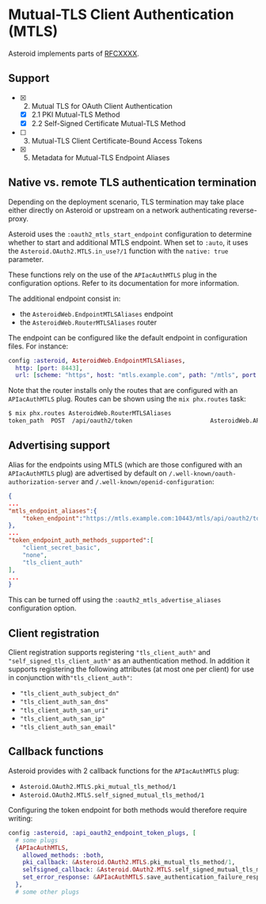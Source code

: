 # Mutual-TLS Client Authentication (MTLS)

Asteroid implements parts of [RFCXXXX](https://tools.ietf.org/html/draft-ietf-oauth-mtls-17).

## Support

- [x] 2. Mutual TLS for OAuth Client Authentication
  - [x] 2.1 PKI Mutual-TLS Method
  - [x] 2.2 Self-Signed Certificate Mutual-TLS Method
- [ ] 3. Mutual-TLS Client Certificate-Bound Access Tokens
- [x] 5. Metadata for Mutual-TLS Endpoint Aliases

## Native vs. remote TLS authentication termination

Depending on the deployment scenario, TLS termination may take place either directly on Asteroid
or upstream on a network authenticating reverse-proxy.

Asteroid uses the `:oauth2_mtls_start_endpoint` configuration to determine whether to start
and additional MTLS endpoint. When set to `:auto`, it uses the
`Asteroid.OAuth2.MTLS.in_use?/1` function with the `native: true` parameter.

These functions rely on the use of the `APIacAuthMTLS` plug in the configuration options. Refer
to its documentation for more information.

The additional endpoint consist in:
- the `AsteroidWeb.EndpointMTLSAliases` endpoint
- the `AsteroidWeb.RouterMTLSAliases` router

The endpoint can be configured like the default endpoint in configuration files. For instance:

```elixir
config :asteroid, AsteroidWeb.EndpointMTLSAliases,
  http: [port: 8443],
  url: [scheme: "https", host: "mtls.example.com", path: "/mtls", port: 10443]
```

Note that the router installs only the routes that are configured with an `APIacAuthMTLS` plug.
Routes can be shown using the `mix phx.routes` task:

```bash
$ mix phx.routes AsteroidWeb.RouterMTLSAliases
token_path  POST  /api/oauth2/token                      AsteroidWeb.API.OAuth2.TokenController :handle
```

## Advertising support

Alias for the endpoints using MTLS (which are those configured with an `APIacAuthMTLS` plug)
are advertised by default on `/.well-known/oauth-authorization-server` and
`/.well-known/openid-configuration`:

```json
{
...
"mtls_endpoint_aliases":{
	"token_endpoint":"https://mtls.example.com:10443/mtls/api/oauth2/token"
},
...
"token_endpoint_auth_methods_supported":[
	"client_secret_basic",
	"none",
	"tls_client_auth"
],
...
}
```

This can be turned off using the `:oauth2_mtls_advertise_aliases` configuration option.

## Client registration

Client registration supports registering `"tls_client_auth"` and `"self_signed_tls_client_auth"`
as an authentication method. In addition it supports registering the following attributes
(at most one per client) for use in conjunction with`"tls_client_auth"`:
- `"tls_client_auth_subject_dn"`
- `"tls_client_auth_san_dns"`
- `"tls_client_auth_san_uri"`
- `"tls_client_auth_san_ip"`
- `"tls_client_auth_san_email"`

## Callback functions

Asteroid provides with 2 callback functions for the `APIacAuthMTLS` plug:
- `Asteroid.OAuth2.MTLS.pki_mutual_tls_method/1`
- `Asteroid.OAuth2.MTLS.self_signed_mutual_tls_method/1`

Configuring the token endpoint for both methods would therefore require writing:

```elixir
config :asteroid, :api_oauth2_endpoint_token_plugs, [
  # some plugs
  {APIacAuthMTLS,
    allowed_methods: :both,
    pki_callback: &Asteroid.OAuth2.MTLS.pki_mutual_tls_method/1,
    selfsigned_callback: &Asteroid.OAuth2.MTLS.self_signed_mutual_tls_method/1,
    set_error_response: &APIacAuthMTLS.save_authentication_failure_response/3
  },
  # some other plugs
```
